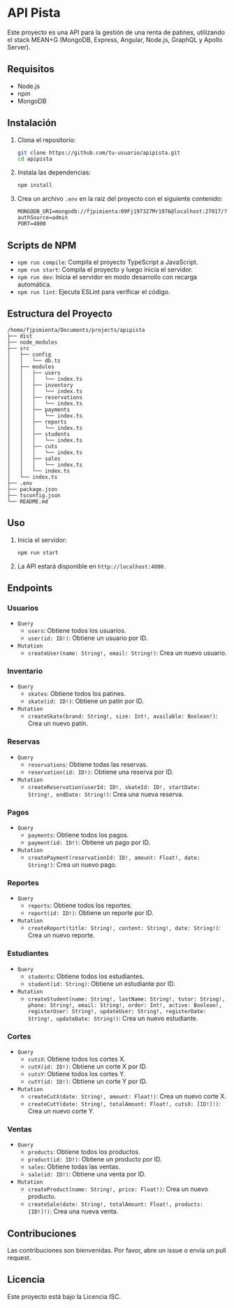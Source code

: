 # API Pista

Este proyecto es una API para la gestión de una renta de patines, utilizando el stack MEAN+G (MongoDB, Express, Angular, Node.js, GraphQL y Apollo Server).

## Requisitos

- Node.js
- npm
- MongoDB

## Instalación

1. Clona el repositorio:
   ```bash
   git clone https://github.com/tu-usuario/apipista.git
   cd apipista
   ```

2. Instala las dependencias:
   ```bash
   npm install
   ```

3. Crea un archivo `.env` en la raíz del proyecto con el siguiente contenido:
   ```env
   MONGODB_URI=mongodb://fjpimienta:09Fj197327Mr1976@localhost:27017/?authSource=admin
   PORT=4000
   ```

## Scripts de NPM

- `npm run compile`: Compila el proyecto TypeScript a JavaScript.
- `npm run start`: Compila el proyecto y luego inicia el servidor.
- `npm run dev`: Inicia el servidor en modo desarrollo con recarga automática.
- `npm run lint`: Ejecuta ESLint para verificar el código.

## Estructura del Proyecto

```
/home/fjpimienta/Documents/projects/apipista
├── dist
├── node_modules
├── src
│   ├── config
│   │   └── db.ts
│   ├── modules
│   │   ├── users
│   │   │   └── index.ts
│   │   ├── inventory
│   │   │   └── index.ts
│   │   ├── reservations
│   │   │   └── index.ts
│   │   ├── payments
│   │   │   └── index.ts
│   │   ├── reports
│   │   │   └── index.ts
│   │   ├── students
│   │   │   └── index.ts
│   │   ├── cuts
│   │   │   └── index.ts
│   │   ├── sales
│   │   │   └── index.ts
│   │   └── index.ts
│   └── index.ts
├── .env
├── package.json
├── tsconfig.json
└── README.md
```

## Uso

1. Inicia el servidor:
   ```bash
   npm run start
   ```

2. La API estará disponible en `http://localhost:4000`.

## Endpoints

### Usuarios

- `Query`
  - `users`: Obtiene todos los usuarios.
  - `user(id: ID!)`: Obtiene un usuario por ID.
- `Mutation`
  - `createUser(name: String!, email: String!)`: Crea un nuevo usuario.

### Inventario

- `Query`
  - `skates`: Obtiene todos los patines.
  - `skate(id: ID!)`: Obtiene un patín por ID.
- `Mutation`
  - `createSkate(brand: String!, size: Int!, available: Boolean!)`: Crea un nuevo patín.

### Reservas

- `Query`
  - `reservations`: Obtiene todas las reservas.
  - `reservation(id: ID!)`: Obtiene una reserva por ID.
- `Mutation`
  - `createReservation(userId: ID!, skateId: ID!, startDate: String!, endDate: String!)`: Crea una nueva reserva.

### Pagos

- `Query`
  - `payments`: Obtiene todos los pagos.
  - `payment(id: ID!)`: Obtiene un pago por ID.
- `Mutation`
  - `createPayment(reservationId: ID!, amount: Float!, date: String!)`: Crea un nuevo pago.

### Reportes

- `Query`
  - `reports`: Obtiene todos los reportes.
  - `report(id: ID!)`: Obtiene un reporte por ID.
- `Mutation`
  - `createReport(title: String!, content: String!, date: String!)`: Crea un nuevo reporte.

### Estudiantes

- `Query`
  - `students`: Obtiene todos los estudiantes.
  - `student(id: String)`: Obtiene un estudiante por ID.
- `Mutation`
  - `createStudent(name: String!, lastName: String!, tutor: String!, phone: String!, email: String!, order: Int!, active: Boolean!, registerUser: String!, updateUser: String!, registerDate: String!, updateDate: String!)`: Crea un nuevo estudiante.

### Cortes

- `Query`
  - `cutsX`: Obtiene todos los cortes X.
  - `cutX(id: ID!)`: Obtiene un corte X por ID.
  - `cutsY`: Obtiene todos los cortes Y.
  - `cutY(id: ID!)`: Obtiene un corte Y por ID.
- `Mutation`
  - `createCutX(date: String!, amount: Float!)`: Crea un nuevo corte X.
  - `createCutY(date: String!, totalAmount: Float!, cutsX: [ID!]!)`: Crea un nuevo corte Y.

### Ventas

- `Query`
  - `products`: Obtiene todos los productos.
  - `product(id: ID!)`: Obtiene un producto por ID.
  - `sales`: Obtiene todas las ventas.
  - `sale(id: ID!)`: Obtiene una venta por ID.
- `Mutation`
  - `createProduct(name: String!, price: Float!)`: Crea un nuevo producto.
  - `createSale(date: String!, totalAmount: Float!, products: [ID!]!)`: Crea una nueva venta.

## Contribuciones

Las contribuciones son bienvenidas. Por favor, abre un issue o envía un pull request.

## Licencia

Este proyecto está bajo la Licencia ISC.
